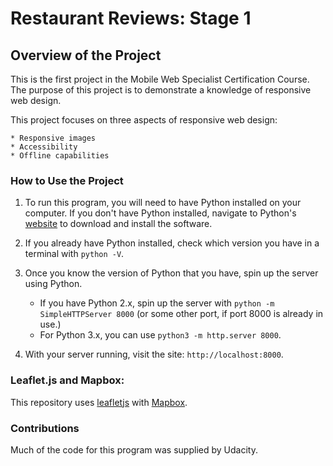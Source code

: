 # Restaurant Reviews: Stage 1

## Overview of the Project

This is the first project in the Mobile Web Specialist Certification Course.  The purpose of this project is to demonstrate a knowledge of responsive web design.

This project focuses on three aspects of responsive web design:

    * Responsive images
    * Accessibility
    * Offline capabilities

### How to Use the Project

1. To run this program, you will need to have Python installed on your computer. If you don't have Python installed, navigate to Python's [website](https://www.python.org/) to download and install the software.

2. If you already have Python installed, check which version you have in a terminal with `python -V`.

3. Once you know the version of Python that you have, spin up the server using Python.
    * If you have Python 2.x, spin up the server with `python -m SimpleHTTPServer 8000` (or some other port, if port 8000 is already in use.)
    * For Python 3.x, you can use `python3 -m http.server 8000`.

4. With your server running, visit the site: `http://localhost:8000`.

### Leaflet.js and Mapbox:

This repository uses [leafletjs](https://leafletjs.com/) with [Mapbox](https://www.mapbox.com/).

### Contributions

Much of the code for this program was supplied by Udacity.


